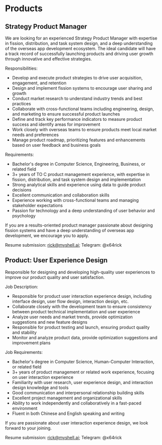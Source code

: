 # Products

## Strategy Product Manager

We are looking for an experienced Strategy Product Manager with expertise in fission, distribution, and task system design, and a deep understanding of the overseas app development ecosystem. The ideal candidate will have a track record of successfully launching products and driving user growth through innovative and effective strategies.

Responsibilities:

* Develop and execute product strategies to drive user acquisition, engagement, and retention
* Design and implement fission systems to encourage user sharing and growth
* Conduct market research to understand industry trends and best practices
* Collaborate with cross-functional teams including engineering, design, and marketing to ensure successful product launches
* Define and track key performance indicators to measure product success and identify areas for improvement
* Work closely with overseas teams to ensure products meet local market needs and preferences
* Manage product roadmap, prioritizing features and enhancements based on user feedback and business goals

Requirements:

* Bachelor's degree in Computer Science, Engineering, Business, or related field
* 3+ years of TO C product management experience, with expertise in fission, distribution, and task system design and implementation
* Strong analytical skills and experience using data to guide product decisions
* Excellent communication and collaboration skills
* Experience working with cross-functional teams and managing stakeholder expectations
* Passion for technology and a deep understanding of user behavior and psychology

If you are a results-oriented product manager passionate about designing fission systems and have a deep understanding of overseas app development, we encourage you to apply.

Resume submission: rick@myshell.ai; Telegram: @x64rick

## Product: User Experience Design

Responsible for designing and developing high-quality user experiences to improve our product quality and user satisfaction.

Job Description:

* Responsible for product user interaction experience design, including interface design, user flow design, interaction design, etc.
* Collaborate closely with the development team to ensure consistency between product technical implementation and user experience
* Analyze user needs and market trends, provide optimization suggestions and new feature designs
* Responsible for product testing and launch, ensuring product quality and stability
* Monitor and analyze product data, provide optimization suggestions and improvement plans

Job Requirements:

* Bachelor's degree in Computer Science, Human-Computer Interaction, or related field
* 3+ years of product management or related work experience, focusing on user interaction experience
* Familiarity with user research, user experience design, and interaction design knowledge and tools
* Good communication and interpersonal relationship building skills
* Excellent project management and organizational skills
* Ability to work independently and collaboratively in a fast-paced environment
* Fluent in both Chinese and English speaking and writing

If you are passionate about user interaction experience design, we look forward to your joining.

Resume submission: rick@myshell.ai; Telegram: @x64rick
